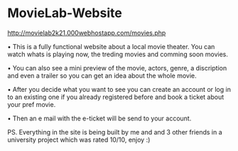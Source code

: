 # MovieLab-Website

http://movielab2k21.000webhostapp.com/movies.php


• This is a fully functional website about a local movie theater. You can watch whats is playing now, the treding movies and comming soon movies.

• You can also see a mini preview of the movie, actors, genre, a discription and even a trailer so you can get an idea about the whole movie.

• After you decide what you want to see you can create an account or log in to an existing one if you already registered before and book a ticket about your pref movie.

• Then an e mail with the e-ticket will be send to your account.


PS. Everything in the site is being built by me and and 3 other friends in a university project which was rated 10/10, enjoy :)
